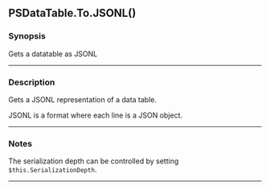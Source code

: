 PSDataTable.To.JSONL()
----------------------

### Synopsis
Gets a datatable as JSONL

---

### Description

Gets a JSONL representation of a data table.

JSONL is a format where each line is a JSON object.

---

### Notes
The serialization depth can be controlled by setting `$this.SerializationDepth`.

---

